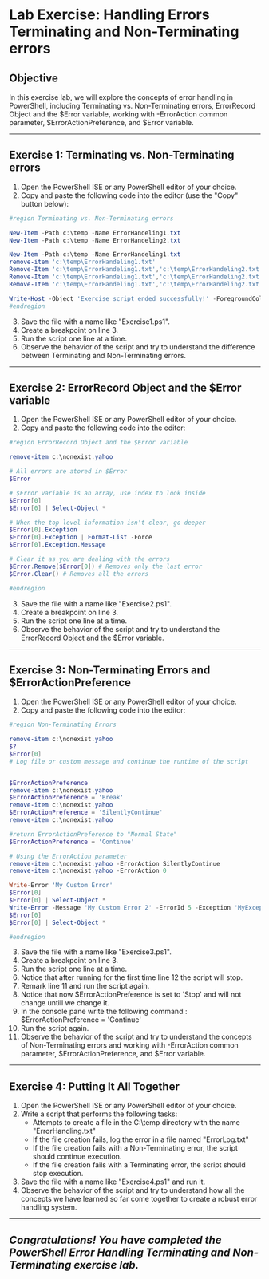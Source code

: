 # Lab Exercise: Handling Errors Terminating and Non-Terminating errors

## Objective
In this exercise lab, we will explore the concepts of error handling in PowerShell, including Terminating vs. Non-Terminating errors, ErrorRecord Object and the $Error variable, working with -ErrorAction common parameter, $ErrorActionPreference, and $Error variable.

---
## Exercise 1: Terminating vs. Non-Terminating errors

1. Open the PowerShell ISE or any PowerShell editor of your choice.
2. Copy and paste the following code into the editor (use the "Copy" button below):

```powershell
#region Terminating vs. Non-Terminating errors

New-Item -Path c:\temp -Name ErrorHandeling1.txt
New-Item -Path c:\temp -Name ErrorHandeling2.txt

New-Item -Path c:\temp -Name ErrorHandeling1.txt
remove-item 'c:\temp\ErrorHandeling1.txt'
Remove-Item 'c:\temp\ErrorHandeling1.txt','c:\temp\ErrorHandeling2.txt' -ErrorAction SilentlyContinue
Remove-Item 'c:\temp\ErrorHandeling1.txt','c:\temp\ErrorHandeling2.txt' -ErrorAction Continue
Remove-Item 'c:\temp\ErrorHandeling1.txt','c:\temp\ErrorHandeling2.txt' -ErrorAction Stop

Write-Host -Object 'Exercise script ended successfully!' -ForegroundColor Yellow -BackgroundColor Black
#endregion
```

3. Save the file with a name like "Exercise1.ps1".
4. Create a breakpoint on line 3.
5. Run the script one line at a time.
6. Observe the behavior of the script and try to understand the difference between Terminating and Non-Terminating errors.

---

## Exercise 2: ErrorRecord Object and the $Error variable

1. Open the PowerShell ISE or any PowerShell editor of your choice.
2. Copy and paste the following code into the editor:

```powershell
#region ErrorRecord Object and the $Error variable

remove-item c:\nonexist.yahoo

# All errors are atored in $Error
$Error

# $Error variable is an array, use index to look inside
$Error[0]
$Error[0] | Select-Object *

# When the top level information isn't clear, go deeper
$Error[0].Exception
$Error[0].Exception | Format-List -Force
$Error[0].Exception.Message

# Clear it as you are dealing with the errors
$Error.Remove($Error[0]) # Removes only the last error
$Error.Clear() # Removes all the errors

#endregion
```
3. Save the file with a name like "Exercise2.ps1".
4. Create a breakpoint on line 3.
5. Run the script one line at a time.
6. Observe the behavior of the script and try to understand the ErrorRecord Object and the $Error variable.

---

## Exercise 3: Non-Terminating Errors and $ErrorActionPreference
 
 1. Open the PowerShell ISE or any PowerShell editor of your choice.
 2. Copy and paste the following code into the editor:
 
 ```powershell
 #region Non-Terminating Errors

remove-item c:\nonexist.yahoo
$?
$Error[0]
# Log file or custom message and continue the runtime of the script


$ErrorActionPreference
remove-item c:\nonexist.yahoo
$ErrorActionPreference = 'Break'
remove-item c:\nonexist.yahoo
$ErrorActionPreference = 'SilentlyContinue'
remove-item c:\nonexist.yahoo

#return ErrorActionPreference to "Normal State"
$ErrorActionPreference = 'Continue'

# Using the ErrorAction parameter
remove-item c:\nonexist.yahoo -ErrorAction SilentlyContinue
remove-item c:\nonexist.yahoo -ErrorAction 0

Write-Error 'My Custom Error'
$Error[0] 
$Error[0] | Select-Object *
Write-Error -Message 'My Custom Error 2' -ErrorId 5 -Exception 'MyException' 
$Error[0] 
$Error[0] | Select-Object *

#endregion
```
3. Save the file with a name like "Exercise3.ps1".
4. Create a breakpoint on line 3.
5. Run the script one line at a time.
6. Notice that after running for the first time line 12 the script will stop.
7. Remark line 11 and run the script again.
8. Notice that now $ErrorActionPreference is set to 'Stop' and will not change untill we change it.
9. In the console pane write the following command : $ErrorActionPreference = 'Continue'
10. Run the script again.
11. Observe the behavior of the script and try to understand the concepts of Non-Terminating errors and working with -ErrorAction common parameter, $ErrorActionPreference, and $Error variable.

---
## Exercise 4: Putting It All Together

1. Open the PowerShell ISE or any PowerShell editor of your choice.
2. Write a script that performs the following tasks:
   - Attempts to create a file in the C:\temp directory with the name "ErrorHandling.txt"
   - If the file creation fails, log the error in a file named "ErrorLog.txt"
   - If the file creation fails with a Non-Terminating error, the script should continue execution.
   - If the file creation fails with a Terminating error, the script should stop execution.
3. Save the file with a name like "Exercise4.ps1" and run it.
4. Observe the behavior of the script and try to understand how all the concepts we have learned so far come together to create a robust error handling system.
---
## *Congratulations! You have completed the PowerShell Error Handling Terminating and Non-Terminating exercise lab.*






